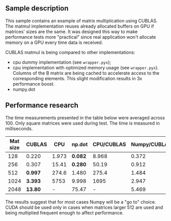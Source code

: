## Sample description

This sample contains an example of matrix multiplication using CUBLAS. The matmul implementation reuses
already allocated buffers on GPU if matrices' sizes are the
same. It was designed this way to make performance tests more "practical" since real
application won't allocate memory on a GPU every time data is received.

CUBLAS matmul is being compared to other implementations:

- cpu dummy implementation (see `wrapper.pyx`);
- cpu implementation with optimized memory usage (see `wrapper.pyx`). Columns of the B matrix are
being cached to accelerate access to the corresponding elements. This slight modification results in 3x
performance boost.
- numpy.dot

## Performance research

The time measurements presented in the table below were averaged across 100. Only square matrices were used
during test. The time is measured in milliseconds.

| Mat size | CUBLAS | CPU | np.dot | CPU/CUBLAS | Numpy/CUBLAS |
| --- | --- | --- | --- | --- | --- |
| 128 | 0.220 | 1.973 | __0.082__ | 8.968 | 0.372 |
| 256 | 0.307 | 15.41 | __0.280__ | 50.19 | 0.912 |
| 512 | __0.997__ | 274.6 | 1.480 | 275.4 | 1.484 |
| 1024 | __3.393__ | 5753 | 9.998 | 1695 | 2.947 |
| 2048 | __13.80__ | - | 75.47 | - | 5.469 |

The results suggest that for most cases Numpy will be a "go to" choice. CUDA should be used only in cases when matrices
larger 512 are used and being multiplied frequent enough to affect performance.

